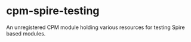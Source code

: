 cpm-spire-testing
=================

An unregistered CPM module holding various resources for testing Spire based modules.
